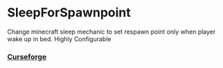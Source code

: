 # SleepForSpawnpoint
Change minecraft sleep mechanic to set respawn point only when player wake up in bed. Highly Configurable

### [Curseforge](https://www.curseforge.com/minecraft/mc-mods/sleepforspawnpoint)
